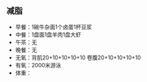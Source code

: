 ## 减脂 ##
* 早餐：1碗牛杂面1个卤蛋1杯豆浆
* 中餐：1盘面1盘羊肉1盘大虾
* 午茶：无
* 晚餐：无
* 无氧：背肌20+10+10+10+10 卷腹20+10+10+10+10
* 有氧：2000米游泳
* 体重：
